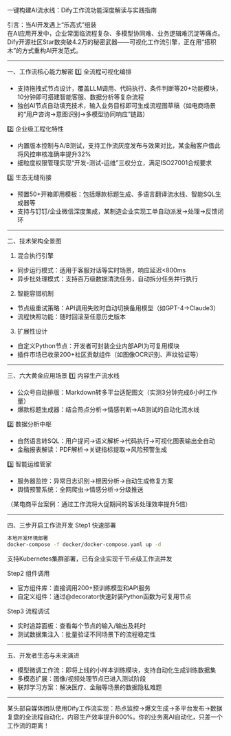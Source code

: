 一键构建AI流水线：Dify工作流功能深度解读与实践指南 
 
引言：当AI开发遇上“乐高式”组装  
在AI应用开发中，企业常面临流程复杂、多模型协同难、业务逻辑难沉淀等痛点。Dify开源社区Star数突破4.2万的秘密武器——可视化工作流引擎，正在用“搭积木”的方式重构AI开发范式。
 
---
 
一、工作流核心能力解密 
1️⃣ 全流程可视化编排  
- 支持拖拽式节点设计，覆盖LLM调用、代码执行、条件判断等20+功能模块，10分钟即可搭建智能客服、数据分析等复杂流程  
- 独创AI节点自动填充技术，输入业务目标即可生成流程图草稿（如电商场景的“用户咨询→意图识别→多模型协同响应”链路）
 
2️⃣ 企业级工程化特性  
- 内置版本控制与A/B测试，支持工作流灰度发布与效果对比，某金融客户借此将风控审核准确率提升32%  
- 细粒度权限管理实现“开发-测试-运维”三权分立，满足ISO27001合规要求
 
3️⃣ 生态无缝衔接  
- 预置50+开箱即用模板：包括爆款标题生成、多语言翻译流水线、智能SQL生成器等  
- 支持与钉钉/企业微信深度集成，某制造企业实现工单自动派发→处理→反馈闭环
 
---
 
二、技术架构全景图 
1. 混合执行引擎  
- 同步运行模式：适用于客服对话等实时场景，响应延迟<800ms  
- 异步批处理模式：支持百万级数据清洗任务，自动拆分任务并行执行
 
2. 智能容错机制  
- 节点级重试策略：API调用失败时自动切换备用模型（如GPT-4→Claude3）  
- 流程快照功能：随时回滚至任意历史版本
 
3. 扩展性设计  
- 自定义Python节点：开发者可封装企业内部API为可复用模块  
- 插件市场已收录200+社区贡献组件（如图像OCR识别、声纹验证等）
 
---
 
三、六大黄金应用场景 
1️⃣ 内容生产流水线  
- 公众号自动排版：Markdown转多平台适配图文（实测3分钟完成6小时工作量）  
- 爆款标题生成器：结合热点分析→情感判断→AB测试的自动化流水线
 
2️⃣ 数据分析中枢  
- 自然语言转SQL：用户提问→语义解析→代码执行→可视化图表输出全自动  
- 金融报表解读：PDF解析→关键指标提取→风险预警生成
 
3️⃣ 智能运维管家  
- 服务器监控：异常日志识别→根因分析→自动生成修复方案  
- 舆情预警系统：全网爬虫→情感分析→分级推送
 
（某电商平台案例：通过工作流将大促期间的客诉处理效率提升5倍）
 
---
 
四、三步开启工作流开发 
Step1 快速部署  
```bash 
本地开发环境部署 
docker-compose -f docker/docker-compose.yaml up -d 
```
支持Kubernetes集群部署，已有企业实现千节点级工作流并发
 
Step2 组件调用  
- 官方组件库：直接调用200+预训练模型和API服务  
- 自定义组件：通过@decorator快速封装Python函数为可复用节点
 
Step3 流程调试  
- 实时追踪面板：查看每个节点的输入/输出及耗时  
- 测试数据集注入：批量验证不同场景下的流程稳定性
 
---
 
五、开发者生态与未来演进 
- 模型微调工作流：即将上线的小样本训练模块，支持自动化生成训练数据集  
- 多模态扩展：图像/视频处理节点已进入测试阶段  
- 联邦学习方案：解决医疗、金融等场景的数据隐私难题
 
---
 
某头部自媒体团队使用Dify工作流实现：热点监控→爆文生成→多平台发布→数据复盘的全流程自动化，内容生产效率提升800%。你的业务离AI自动化，只差一个工作流的距离！